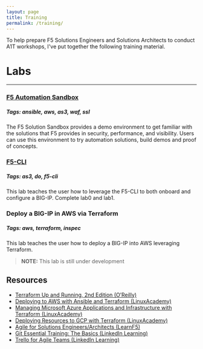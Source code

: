 ```yaml
---
layout: page
title: Training
permalink: /training/
---
```


To help prepare F5 Solutions Engineers and Solutions Architects to conduct A1T workshops, I've put together the following training material.

# Labs
---

### [F5 Automation Sandbox](https://clouddocs.f5.com/training/automation-sandbox/)
##### Tags: ansible, aws, as3, waf, ssl
The F5 Solution Sandbox provides a demo environment to get familiar with the solutions that F5 provides in security, performance, and visibility. Users can use this environment to try automation solutions, build demos and proof of concepts.

### [F5-CLI](https://f5solutionsengineering.github.io/UDF-DevOps-Base/labs/)
##### Tags: as3, do, f5-cli
This lab teaches the user how to leverage the F5-CLI to both onboard and configure a BIG-IP.  Complete lab0 and lab1.

### Deploy a BIG-IP in AWS via Terraform
##### Tags: aws, terraform, inspec
This lab teaches the user how to deploy a BIG-IP into AWS leveraging Terraform.
> **NOTE:** This lab is still under development

Resources
---

* [Terraform Up and Running, 2nd Edition (O’Reilly)](https://learning.oreilly.com/library/view/terraform-up/9781492046899/)
* [Deploying to AWS with Ansible and Terraform (LinuxAcademy)](https://linuxacademy.com/cp/modules/view/id/187)
* [Managing Microsoft Azure Applications and Infrastructure with Terraform (LinuxAcademy)](https://linuxacademy.com/cp/modules/view/id/432)
* [Deploying Resources to GCP with Terraform (LinuxAcademy)](https://linuxacademy.com/cp/modules/view/id/402)
* [Agile for Solutions Engineers/Architects (LearnF5)](https://f5u.csod.com/samldefault.aspx?ouid=2&ReturnURL=%252fDeepLink%252fProcessRedirect.aspx%253fmodule%253dphnxdriver%2526routename%253dAdmin%252fPlayerPageRedirectHandler%2526Route%253d%25252flms-learner-playlist%25252fPlaylistDetails%2526Parameters%253dplaylistId%2525253dd24d37c7-e6c2-46b7-bce8-48b6301c1366)
* [Git Essential Training: The Basics (LinkedIn Learning)](https://www.linkedin.com/learning/git-essential-training-the-basics?u=2284609)
* [Trello for Agile Teams (LinkedIn Learning)](https://www.linkedin.com/learning/trello-for-agile-teams?u=2284609)